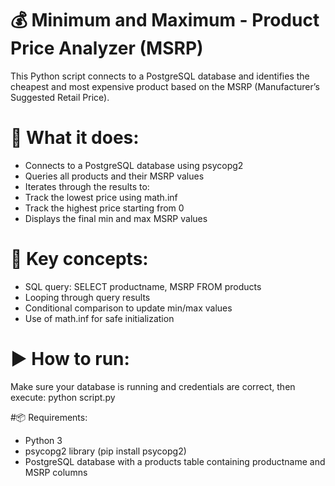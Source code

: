 # 💰 Minimum and Maximum - Product Price Analyzer (MSRP)
This Python script connects to a PostgreSQL database and identifies the cheapest and most expensive product based on the MSRP (Manufacturer’s Suggested Retail Price).
# 🔧 What it does:
- Connects to a PostgreSQL database using psycopg2
- Queries all products and their MSRP values
- Iterates through the results to:
- Track the lowest price using math.inf
- Track the highest price starting from 0
- Displays the final min and max MSRP values
# 🧠 Key concepts:
- SQL query: SELECT productname, MSRP FROM products
- Looping through query results
- Conditional comparison to update min/max values
- Use of math.inf for safe initialization
# ▶️ How to run:
Make sure your database is running and credentials are correct, then execute:
python script.py


#📦 Requirements:
- Python 3
- psycopg2 library (pip install psycopg2)
- PostgreSQL database with a products table containing productname and MSRP columns



